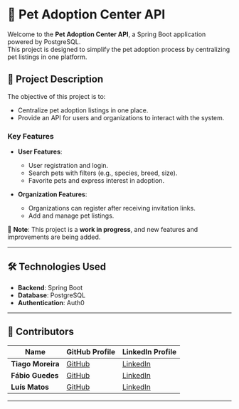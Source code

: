 # 🐾 Pet Adoption Center API

Welcome to the **Pet Adoption Center API**, a Spring Boot application powered by PostgreSQL.  
This project is designed to simplify the pet adoption process by centralizing pet listings in one platform.

## 📖 Project Description
The objective of this project is to:
- Centralize pet adoption listings in one place.
- Provide an API for users and organizations to interact with the system.

### Key Features
- **User Features**:
    - User registration and login.
    - Search pets with filters (e.g., species, breed, size).
    - Favorite pets and express interest in adoption.

- **Organization Features**:
    - Organizations can register after receiving invitation links.
    - Add and manage pet listings.

🚧 **Note**: This project is a **work in progress**, and new features and improvements are being added.

---

## 🛠️ Technologies Used
- **Backend**: Spring Boot
- **Database**: PostgreSQL
- **Authentication**: Auth0

---

## 👥 Contributors

| Name              | GitHub Profile                          | LinkedIn Profile                             |  
|-------------------|-----------------------------------------|----------------------------------------------|  
| **Tiago Moreira** | [GitHub](https://github.com/TiagoJM95)  | [LinkedIn](https://www.linkedin.com/in/tiagojm95/) |  
| **Fábio Guedes**  | [GitHub](https://github.com/Fguedes10/fguedes10) | [LinkedIn](https://www.linkedin.com/in/fguedes10/)  |  
| **Luís Matos**    | [GitHub](https://github.com/mtsluis)    | [LinkedIn](https://www.linkedin.com/in/matosmluis/)  |  

---
